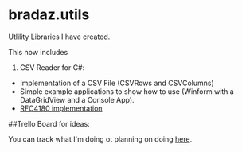 # bradaz.utils
Utlility Libraries I have created.

This now includes

1. CSV Reader for C#:
  * Implementation of a CSV File (CSVRows and CSVColumns)
  * Simple example applications to show how to use (Winform with a DataGridView and a Console App).
  * [RFC4180 implementation](https://tools.ietf.org/html/rfc4180)


##Trello Board for ideas:

You can track what I'm doing ot planning on doing [here](https://trello.com/b/JTvVlc84/csvreader).

